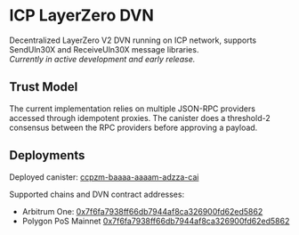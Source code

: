 # ICP LayerZero DVN

Decentralized LayerZero V2 DVN running on ICP network, supports SendUln30X and ReceiveUln30X message libraries. <br />
*Currently in active development and early release.*

## Trust Model

The current implementation relies on multiple JSON-RPC providers accessed through idempotent proxies. The canister does a threshold-2 consensus between the RPC providers before approving a payload.

## Deployments

Deployed canister: [ccpzm-baaaa-aaaam-adzza-cai](https://dashboard.internetcomputer.org/canister/ccpzm-baaaa-aaaam-adzza-cai)

Supported chains and DVN contract addresses:
- Arbitrum One: [0x7f6fa7938ff66db7944af8ca326900fd62ed5862](https://arbiscan.io/address/0x7f6fa7938ff66db7944af8ca326900fd62ed5862)
- Polygon PoS Mainnet [0x7f6fa7938ff66db7944af8ca326900fd62ed5862](https://polygonscan.com/address/0x7f6fa7938ff66db7944af8ca326900fd62ed5862)
